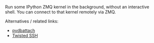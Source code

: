 Run some IPython ZMQ kernel in the background, without an interactive shell.
You can connect to that kernel remotely via ZMQ.

Alternatives / related links:

* [pydbattach](https://github.com/albertz/pydbattach)
* [Twisted SSH](https://crochet.readthedocs.io/en/stable/introduction.html#ssh-into-your-server)
